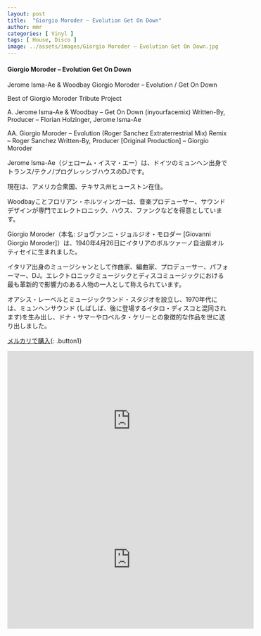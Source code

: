 ```yaml
---
layout: post
title:  "Giorgio Moroder – Evolution Get On Down"
author: mmr
categories: [ Vinyl ]
tags: [ House, Disco ]
image: ../assets/images/Giorgio Moroder – Evolution Get On Down.jpg
---
```


#### Giorgio Moroder – Evolution Get On Down

Jerome Isma-Ae & Woodbay 
Giorgio Moroder – Evolution / Get On Down

Best of Giorgio Moroder Tribute Project

A. Jerome Isma-Ae & Woodbay – Get On Down (inyourfacemix)
Written-By, Producer – Florian Holzinger, Jerome Isma-Ae

AA. Giorgio Moroder – Evolution (Roger Sanchez Extraterrestrial Mix)
Remix – Roger Sanchez
Written-By, Producer [Original Production] – Giorgio Moroder


Jerome Isma-Ae（ジェローム・イスマ・エー）は、ドイツのミュンヘン出身でトランス/テクノ/プログレッシブハウスのDJです。

現在は、アメリカ合衆国、テキサス州ヒューストン在住。


Woodbayことフロリアン・ホルツィンガーは、音楽プロデューサー、サウンドデザインが専門でエレクトロニック、ハウス、ファンクなどを得意としています。

Giorgio Moroder（本名: ジョヴァンニ・ジョルジオ・モロダー [Giovanni Giorgio Moroder]）は、1940年4月26日にイタリアのボルツァーノ自治県オルティセイに生まれました。

イタリア出身のミュージシャンとして作曲家、編曲家、プロデューサー、パフォーマー、DJ。エレクトロニックミュージックとディスコミュージックにおける最も革新的で影響力のある人物の一人として称えられています。

オアシス・レーベルとミュージックランド・スタジオを設立し、1970年代には、ミュンヘンサウンド (しばしば、後に登場するイタロ・ディスコと混同されます)を生み出し、ドナ・サマーやロベルタ・ケリーとの象徴的な作品を世に送り出しました。

[メルカリで購入](https://jp.mercari.com/item/m22121488416?afid=6142608987){: .button1}


<iframe width="560" height="315" src="https://www.youtube.com/embed/LYCDi-HFe34?si=3hYuG5MJz0q9AoSp" title="YouTube video player" frameborder="0" allow="accelerometer; autoplay; clipboard-write; encrypted-media; gyroscope; picture-in-picture; web-share" referrerpolicy="strict-origin-when-cross-origin" allowfullscreen></iframe>

<iframe width="560" height="315" src="https://www.youtube.com/embed/n6SjGH0SAbw?si=0MmzdefB-xug5Oc0" title="YouTube video player" frameborder="0" allow="accelerometer; autoplay; clipboard-write; encrypted-media; gyroscope; picture-in-picture; web-share" referrerpolicy="strict-origin-when-cross-origin" allowfullscreen></iframe>